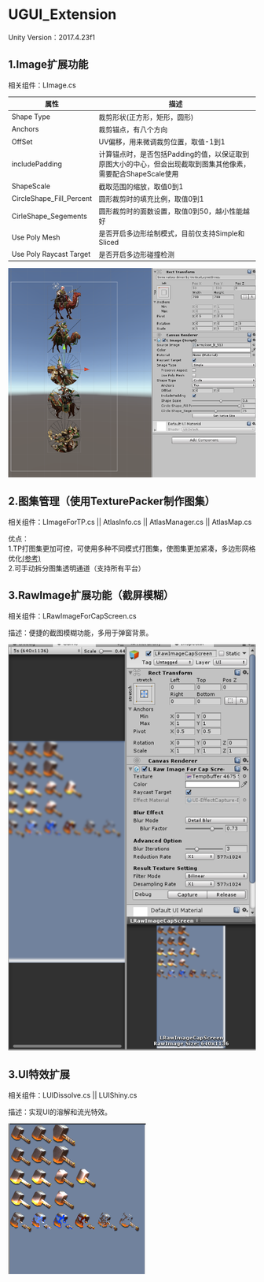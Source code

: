 # UGUI_Extension

Unity Version：2017.4.23f1

## 1.Image扩展功能

 相关组件：LImage.cs  

|属性|描述|
--|--|
|Shape Type |裁剪形状(正方形，矩形，圆形)|  
|Anchors | 裁剪锚点，有八个方向|  
|OffSet |UV偏移，用来微调裁剪位置，取值-1到1 |  
|includePadding |计算锚点时，是否包括Padding的值，以保证取到原图大小的中心，但会出现截取到图集其他像素，需要配合ShapeScale使用 |  
|ShapeScale |截取范围的缩放，取值0到1 |  
|CircleShape_Fill_Percent |圆形裁剪时的填充比例，取值0到1 |  
|CirleShape_Segements |圆形裁剪时的面数设置，取值0到50，越小性能越好 | 
|Use Poly Mesh |是否开启多边形绘制模式，目前仅支持Simple和Sliced |  
|Use Poly Raycast Target | 是否开启多边形碰撞检测 |    

![Image text](img-folder/LImage/LImageEditor_Shape.png)

## 2.图集管理（使用TexturePacker制作图集）  

相关组件：LImageForTP.cs || AtlasInfo.cs || AtlasManager.cs || AtlasMap.cs  

优点：  
1.TP打图集更加可控，可使用多种不同模式打图集，使图集更加紧凑，多边形网格优化[(参考)](https://www.codeandweb.com/texturepacker/tutorials/using-spritesheets-with-unity)  
2.可手动拆分图集透明通道（支持所有平台）

## 3.RawImage扩展功能（截屏模糊）

相关组件：LRawImageForCapScreen.cs  

描述：便捷的截图模糊功能，多用于弹窗背景。  

![Image text](img-folder/UIEffect/CapScreen.png)
## 3.UI特效扩展

相关组件：LUIDissolve.cs || LUIShiny.cs  

描述：实现UI的溶解和流光特效。  

![Image text](img-folder/UIEffect/UIEffect.png)



